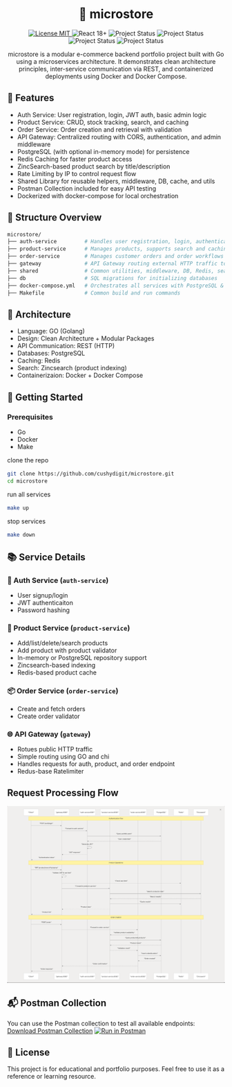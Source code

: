 <h1 align="center">
    🏬 microstore 
</h1>
<p align="center">
  <a href="https://github.com/cushydigit/microstore/LICENSE">
    <img src="https://img.shields.io/badge/license-MIT-green.svg" alt="License MIT">
  </a>
  <img src="https://img.shields.io/badge/Go-1.24-blue.svg" alt="React 18+">
  <img src="https://img.shields.io/badge/Build-Passing-brightgreen.svg" alt="Project Status">
  <img src="https://img.shields.io/badge/Docker-Enabled-blue.svg" alt="Project Status">
  <img src="https://img.shields.io/badge/Build-Passing-brightgreen.svg" alt="Project Status">
  <img src="https://img.shields.io/badge/PostgreSQL-Supported-blue.svg" alt="Project Status">
</p>
<p align="center">
microstore is a modular e-commerce backend portfolio project built with Go using a microservices architecture. It demonstrates clean architecture principles, inter-service communication via REST, and containerized deployments using Docker and Docker Compose.
</p>

## 🔧 Features

- Auth Service: User registration, login, JWT auth, basic admin logic
- Product Service: CRUD, stock tracking, search, and caching
- Order Service: Order creation and retrieval with validation
- API Gateway: Centralized routing with CORS, authentication, and admin middleware
- PostgreSQL (with optional in-memory mode) for persistence
- Redis Caching for faster product access
- ZincSearch-based product search by title/description
- Rate Limiting by IP to control request flow
- Shared Library for reusable helpers, middleware, DB, cache, and utils
- Postman Collection included for easy API testing
- Dockerized with docker-compose for local orchestration

## 📁 Structure Overview

```graphql
microstore/
├── auth-service         # Handles user registration, login, authentication, and rate limitiing
├── product-service      # Manages products, supports search and caching
├── order-service        # Manages customer orders and order workflows
├── gateway              # API Gateway routing external HTTP traffic to services
├── shared               # Common utilities, middleware, DB, Redis, search clients
├── db                   # SQL migrations for initializing databases
├── docker-compose.yml   # Orchestrates all services with PostgreSQL & Redis
├── Makefile             # Common build and run commands

```

## 🧩 Architecture

- Language: GO (Golang)
- Design: Clean Architecture + Modular Packages
- API Communication: REST (HTTP)
- Databases: PostgreSQL
- Caching: Redis
- Search: Zincsearch (product indexing)
- Containerizaion: Docker + Docker Compose

## 🚀 Getting Started

### Prerequisites
- Go
- Docker
- Make

clone the repo
```bash
git clone https://github.com/cushydigit/microstore.git
cd microstore

```

run all services
```bash
make up

```

stop services
```bash
make down

```

## 📚 Service Details

### 🔐 Auth Service (`auth-service`)
- User signup/login
- JWT authenticaiton
- Password hashing

### 🛒 Product Service (`product-service`)
- Add/list/delete/search products
- Add product with product validator
- In-memory or PostgreSQL repository support
- Zincsearch-based indexing
- Redis-based product cache

### 📦 Order Service (`order-service`)
- Create and fetch orders 
- Create order validator

### 🌐 API Gateway (`gateway`)
- Rotues public HTTP traffic
- Simple routing using GO and chi
- Handles requests for auth, product, and order endpoint
- Redus-base Ratelimiter

## Request Processing Flow

![App Screenshot](./assets/microstore_flow_overview.png)

## 📬 Postman Collection

You can use the Postman collection to test all available endpoints:
[Download Postman Collection](./postman/microstore.api.postman_collection.json)
[![Run in Postman](https://run.pstmn.io/button.svg)](https://www.postman.com/material-astronaut-37601285/cushydigit/folder/w8ksi5h/microstore-api?action=share&creator=21076955&ctx=documentatio)

## 📜 License

This project is for educational and portfolio purposes. Feel free to use it as a reference or learning resource.

